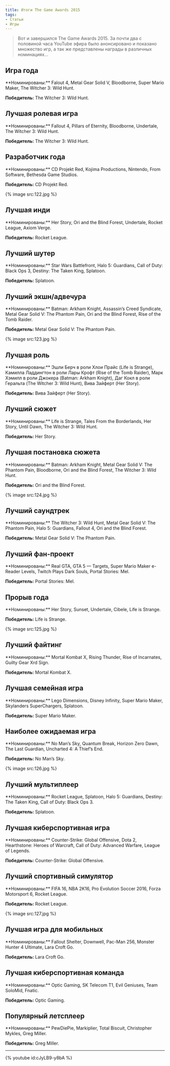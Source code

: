 ```yaml
---
title: Итоги The Game Awards 2015
tags:
- Статьи
- Игры
---
```


> Вот и завершился The Game Awards 2015. За почти два с половиной часа YouTube эфира было анонсировано и показано множество игр, а так же представлены награды в различных номинациях…

## Игра года

<div class="block" markdown="1">
**Номинированы:** Falout 4, Metal Gear Solid V, Bloodborne, Super Mario Maker, The Witcher 3: Wild Hunt.

**Победитель:** The Witcher 3: Wild Hunt.
</div>

## Лучшая ролевая игра

<div class="block" markdown="1">
**Номинированы:** Fallout 4, Pillars of Eternity, Bloodborne, Undertale, The Witcher 3: Wild Hunt.

**Победитель:** The Witcher 3: Wild Hunt.
</div>

## Разработчик года

<div class="block" markdown="1">
**Номинированы:** CD Projekt Red, Kojima Productions, Nintendo, From Software, Bethesda Game Studios.

**Победитель:** CD Projekt Red.
</div>

{% image src:122.jpg %}

## Лучшая инди

<div class="block" markdown="1">
**Номинированы:** Her Story, Ori and the Blind Forest, Undertale, Rocket League, Axiom Verge.

**Победитель:** Rocket League.
</div>

## Лучший шутер

<div class="block" markdown="1">
**Номинированы:** Star Wars Battlefront, Halo 5: Guardians, Call of Duty: Black Ops 3, Destiny: The Taken King, Splatoon.

**Победитель:** Splatoon.
</div>

## Лучший экшн/адвечура

<div class="block" markdown="1">
**Номинированы:** Batman: Arkham Knight, Assassin’s Creed Syndicate, Metal Gear Solid V: The Phantom Pain, Ori and the Blind Forest, Rise of the Tomb Raider.

**Победитель:** Metal Gear Solid V: The Phantom Pain.
</div>

{% image src:123.jpg %}

## Лучшая роль

<div class="block" markdown="1">
**Номинированы:** Эшли Берч в роли Хлои Прайс (Life is Strange), Камилла Ладдингтон в роли Лары Крофт (Rise of the Tomb Raider), Марк Хэмилл в роли Джокера (Batman: Arkham Knight), Даг Кокл в роли Геральта (The Witcher 3: Wild Hunt), Вива Зайферт (Her Story).

**Победитель:** Вива Зайферт (Her Story).
</div>

## Лучший сюжет

<div class="block" markdown="1">
**Номинированы:** Life is Strange, Tales From the Borderlands, Her Story, Until Dawn, The Witcher 3: Wild Hunt.

**Победитель:** Her Story.
</div>

## Лучшая постановка сюжета

<div class="block" markdown="1">
**Номинированы:** Batman: Arkham Knight, Metal Gear Solid V: The Phantom Pain, Bloodborne, Ori and the Blind Forest, The Witcher 3: Wild Hunt.

**Победитель:** Ori and the Blind Forest.
</div>

{% image src:124.jpg %}

## Лучший саундтрек

<div class="block" markdown="1">
**Номинированы:** The Witcher 3: Wild Hunt, Metal Gear Solid V: The Phantom Pain, Halo 5: Guardians, Fallout 4, Ori and the Blind Forest.

**Победитель:** Metal Gear Solid V: The Phantom Pain.
</div>

## Лучший фан-проект

<div class="block" markdown="1">
**Номинированы:** Real GTA, GTA 5 — Targets, Super Mario Maker e-Reader Levels, Twitch Plays Dark Souls, Portal Stories: Mel.

**Победитель:** Portal Stories: Mel.
</div>

## Прорыв года

<div class="block" markdown="1">
**Номинированы:** Her Story, Sunset, Undertale, Cibele, Life is Strange.

**Победитель:** Life is Strange.
</div>

{% image src:125.jpg %}

## Лучший файтинг

<div class="block" markdown="1">
**Номинированы:** Mortal Kombat X, Rising Thunder, Rise of Incarnates, Guilty Gear Xrd Sign.

**Победитель:** Mortal Kombat X.
</div>

## Лучшая семейная игра

<div class="block" markdown="1">
**Номинированы:** Lego Dimensions, Disney Infinity, Super Mario Maker, Skylanders SuperChargers, Splatoon.

**Победитель:** Super Mario Maker.
</div>

## Наиболее ожидаемая игра

<div class="block" markdown="1">
**Номинированы:** No Man’s Sky, Quantum Break, Horizon Zero Dawn, The Last Guardian, Uncharted 4: A Thief’s End.

**Победитель:** No Man’s Sky.
</div>

{% image src:126.jpg %}

## Лучший мультиплеер

<div class="block" markdown="1">
**Номинированы:** Rocket League, Splatoon, Halo 5: Guardians, Destiny: The Taken King, Call of Duty: Black Ops 3.

**Победитель:** Splatoon.
</div>

## Лучшая киберспортивная игра

<div class="block" markdown="1">
**Номинированы:** Counter-Strike: Global Offensive, Dota 2, Hearthstone: Heroes of Warcraft, Call of Duty: Advanced Warfare, League of Legends.

**Победитель:** Counter-Strike: Global Offensive.
</div>

## Лучший спортивный симулятор

<div class="block" markdown="1">
**Номинированы:** FIFA 16, NBA 2K16, Pro Evolution Soccer 2016, Forza Motorsport 6, Rocket League.

**Победитель:** Rocket League.
</div>

{% image src:127.jpg %}

## Лучшая игра для мобильных

<div class="block" markdown="1">
**Номинированы:** Fallout Shelter, Downwell, Pac-Man 256, Monster Hunter 4 Ultimate, Lara Croft Go.

**Победитель:** Lara Croft Go.
</div>

## Лучшая киберспортивная команда

<div class="block" markdown="1">
**Номинированы:** Optic Gaming, SK Telecom T1, Evil Geniuses, Team SoloMid, Fnatic.

**Победитель:** Optic Gaming.
</div>

## Популярный летсплеер

<div class="block" markdown="1">
**Номинированы:** PewDiePie, Markiplier, Total Biscuit, Christopher Mykles, Greg Miller.

**Победитель:** Greg Miller.
</div>

---

{% youtube id:cJyLB9-y8bA %}